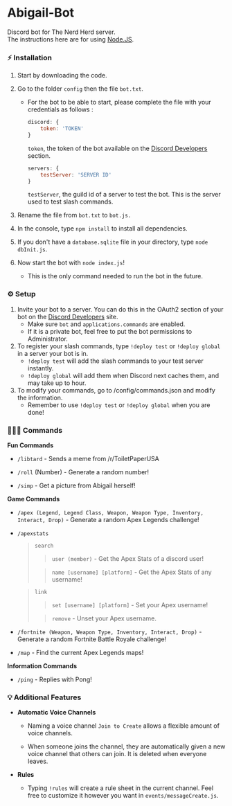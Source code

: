 # Abigail-Bot
Discord bot for The Nerd Herd server.<br>
The instructions here are for using [Node.JS](https://nodejs.org/).

### ⚡ Installation

1. Start by downloading the code.
2. Go to the folder `config` then the file `bot.txt`.<br>
    - For the bot to be able to start, please complete the file with your credentials as follows :
        ```js
        discord: {
            token: 'TOKEN'
        }
        ```
        `token`, the token of the bot available on the [Discord Developers](https://discordapp.com/developers/applications) section.

        ```js
        servers: {
            testServer: 'SERVER ID'
        }
        ```
        `testServer`, the guild id of a server to test the bot. This is the server used to test slash commands.

3. Rename the file from `bot.txt` to `bot.js.`
4. In the console, type `npm install` to install all dependencies.
5. If you don't have a `database.sqlite` file in your directory, type `node dbInit.js`.
6. Now start the bot with `node index.js`!
    - This is the only command needed to run the bot in the future.

### ⚙️ Setup

1. Invite your bot to a server. You can do this in the OAuth2 section of your bot on the [Discord Developers](https://discordapp.com/developers/applications) site.
    - Make sure `bot` and `applications.commands` are enabled.
    - If it is a private bot, feel free to put the bot permissions to Administrator.
2. To register your slash commands, type `!deploy test` or `!deploy global` in a server your bot is in.
    - `!deploy test` will add the slash commands to your test server instantly.
    - `!deploy global` will add them when Discord next caches them, and may take up to hour.
3. To modify your commands, go to /config/commands.json and modify the information.
    - Remember to use `!deploy test` or `!deploy global` when you are done!

### 👩🏻‍💻 Commands

**Fun Commands**
- `/libtard` - Sends a meme from /r/ToiletPaperUSA

- `/roll` (Number) - Generate a random number!

- `/simp` - Get a picture from Abigail herself!

**Game Commands**
- `/apex (Legend, Legend Class, Weapon, Weapon Type, Inventory, Interact, Drop)` - Generate a random Apex Legends challenge!

- `/apexstats`
    > `search`
    > > `user (member)` - Get the Apex Stats of a discord user!
    > 
    > > `name [username] [platform]` - Get the Apex Stats of any username!

    > `link`
    > > `set [username] [platform]` - Set your Apex username!
    >
    > > `remove` - Unset your Apex username.

- `/fortnite (Weapon, Weapon Type, Inventory, Interact, Drop)` - Generate a random Fortnite Battle Royale challenge!

- `/map` - Find the current Apex Legends maps!

**Information Commands**
- `/ping` - Replies with Pong!

### 💡 Additional Features

- **Automatic Voice Channels**

    - Naming a voice channel `Join to Create` allows a flexible amount of voice channels.

    - When someone joins the channel, they are automatically given a new voice channel that others can join. It is deleted when everyone leaves.

- **Rules**

    - Typing `!rules` will create a rule sheet in the current channel. Feel free to customize it however you want in `events/messageCreate.js`.
